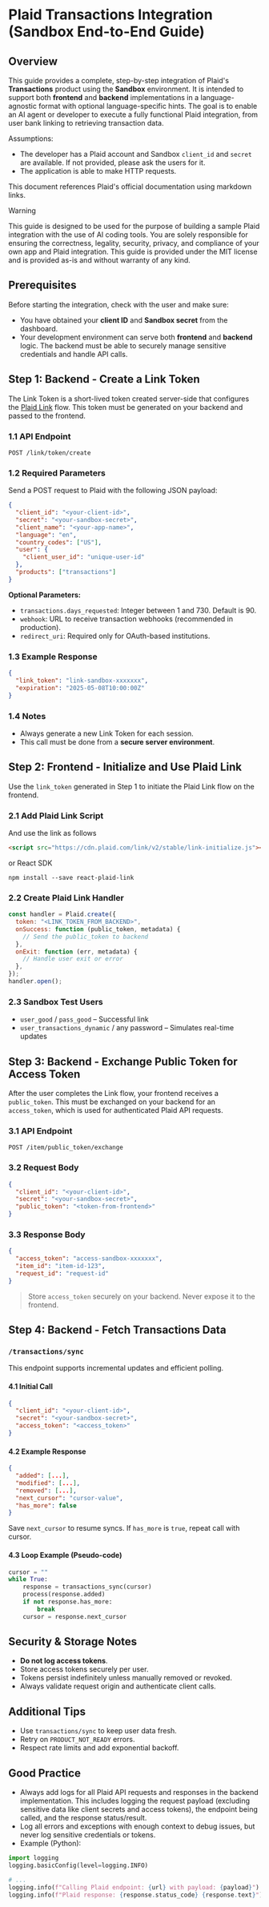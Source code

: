 # Plaid Transactions Integration (Sandbox End-to-End Guide)

## Overview

This guide provides a complete, step-by-step integration of Plaid's **Transactions** product using the **Sandbox** environment. It is intended to support both **frontend** and **backend** implementations in a language-agnostic format with optional language-specific hints. The goal is to enable an AI agent or developer to execute a fully functional Plaid integration, from user bank linking to retrieving transaction data.

Assumptions:

- The developer has a Plaid account and Sandbox `client_id` and `secret` are available. If not provided, please ask the users for it.
- The application is able to make HTTP requests.

This document references Plaid's official documentation using markdown links.

> [!WARNING]
This guide is designed to be used for the purpose of building a sample Plaid integration with the use of AI coding tools. You are solely responsible for ensuring the correctness, legality, security, privacy, and compliance of your own app and Plaid integration. This guide is provided under the MIT license and is provided as-is and without warranty of any kind.

## Prerequisites

Before starting the integration, check with the user and make sure: 
- You have obtained your **client ID** and **Sandbox secret** from the dashboard.
- Your development environment can serve both **frontend** and **backend** logic. The backend must be able to securely manage sensitive credentials and handle API calls.

## Step 1: Backend - Create a Link Token

The Link Token is a short-lived token created server-side that configures the [Plaid Link](https:/plaid.com/docs/link) flow. This token must be generated on your backend and passed to the frontend.

### 1.1 API Endpoint

`POST /link/token/create`

### 1.2 Required Parameters

Send a POST request to Plaid with the following JSON payload:

```json
{
  "client_id": "<your-client-id>",
  "secret": "<your-sandbox-secret>",
  "client_name": "<your-app-name>",
  "language": "en",
  "country_codes": ["US"],
  "user": {
    "client_user_id": "unique-user-id"
  },
  "products": ["transactions"]
}
```

**Optional Parameters:**

- `transactions.days_requested`: Integer between 1 and 730. Default is 90.
- `webhook`: URL to receive transaction webhooks (recommended in production).
- `redirect_uri`: Required only for OAuth-based institutions.

### 1.3 Example Response

```json
{
  "link_token": "link-sandbox-xxxxxxx",
  "expiration": "2025-05-08T10:00:00Z"
}
```

### 1.4 Notes

- Always generate a new Link Token for each session.
- This call must be done from a **secure server environment**.

## Step 2: Frontend - Initialize and Use Plaid Link

Use the `link_token` generated in Step 1 to initiate the Plaid Link flow on the frontend.

### 2.1 Add Plaid Link Script
And use the link as follows
```html
<script src="https://cdn.plaid.com/link/v2/stable/link-initialize.js"></script>
```
or React SDK
```
npm install --save react-plaid-link
```

### 2.2 Create Plaid Link Handler

```js
const handler = Plaid.create({
  token: "<LINK_TOKEN_FROM_BACKEND>",
  onSuccess: function (public_token, metadata) {
    // Send the public_token to backend
  },
  onExit: function (err, metadata) {
    // Handle user exit or error
  },
});
handler.open();
```

### 2.3 Sandbox Test Users

- `user_good` / `pass_good` – Successful link
- `user_transactions_dynamic` / any password – Simulates real-time updates

## Step 3: Backend - Exchange Public Token for Access Token

After the user completes the Link flow, your frontend receives a `public_token`. This must be exchanged on your backend for an `access_token`, which is used for authenticated Plaid API requests.

### 3.1 API Endpoint

`POST /item/public_token/exchange`

### 3.2 Request Body

```json
{
  "client_id": "<your-client-id>",
  "secret": "<your-sandbox-secret>",
  "public_token": "<token-from-frontend>"
}
```

### 3.3 Response Body

```json
{
  "access_token": "access-sandbox-xxxxxxx",
  "item_id": "item-id-123",
  "request_id": "request-id"
}
```

> Store `access_token` securely on your backend. Never expose it to the frontend.

## Step 4: Backend - Fetch Transactions Data

### `/transactions/sync`

This endpoint supports incremental updates and efficient polling.

#### 4.1 Initial Call

```json
{
  "client_id": "<your-client-id>",
  "secret": "<your-sandbox-secret>",
  "access_token": "<access_token>"
}
```

#### 4.2 Example Response

```json
{
  "added": [...],
  "modified": [...],
  "removed": [...],
  "next_cursor": "cursor-value",
  "has_more": false
}
```

Save `next_cursor` to resume syncs. If `has_more` is `true`, repeat call with cursor.

#### 4.3 Loop Example (Pseudo-code)

```python
cursor = ""
while True:
    response = transactions_sync(cursor)
    process(response.added)
    if not response.has_more:
        break
    cursor = response.next_cursor
```

## Security & Storage Notes

- **Do not log access tokens**.
- Store access tokens securely per user.
- Tokens persist indefinitely unless manually removed or revoked.
- Always validate request origin and authenticate client calls.

## Additional Tips

- Use `transactions/sync` to keep user data fresh.
- Retry on `PRODUCT_NOT_READY` errors.
- Respect rate limits and add exponential backoff.

## Good Practice

- Always add logs for all Plaid API requests and responses in the backend implementation. This includes logging the request payload (excluding sensitive data like client secrets and access tokens), the endpoint being called, and the response status/result.
- Log all errors and exceptions with enough context to debug issues, but never log sensitive credentials or tokens.
- Example (Python):
```python
import logging
logging.basicConfig(level=logging.INFO)

# ...
logging.info(f"Calling Plaid endpoint: {url} with payload: {payload}")
logging.info(f"Plaid response: {response.status_code} {response.text}")
```
